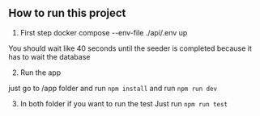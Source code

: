 ## How to run this project

1. First step
docker compose --env-file ./api/.env up

You should wait like 40 seconds until the seeder is completed because it has to wait the database

2. Run the app

just go to /app folder and run `npm install` and run `npm run dev`


3. In both folder if you want to run the test 
Just run `npm run test`
